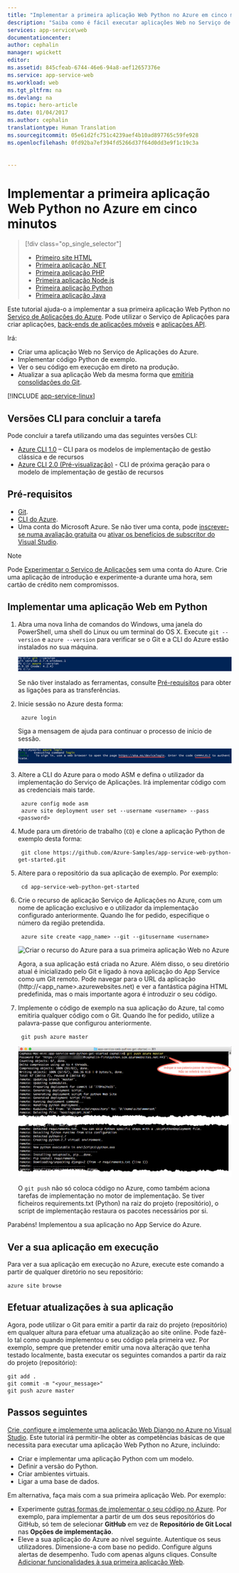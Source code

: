 ```yaml
---
title: "Implementar a primeira aplicação Web Python no Azure em cinco minutos | Microsoft Docs"
description: "Saiba como é fácil executar aplicações Web no Serviço de Aplicações mediante a implementação de uma aplicação Python de exemplo. Comece a programar verdadeiramente em pouco tempo e a ver resultados imediatos."
services: app-service\web
documentationcenter: 
author: cephalin
manager: wpickett
editor: 
ms.assetid: 845cfeab-6744-46e6-94a8-aef12657376e
ms.service: app-service-web
ms.workload: web
ms.tgt_pltfrm: na
ms.devlang: na
ms.topic: hero-article
ms.date: 01/04/2017
ms.author: cephalin
translationtype: Human Translation
ms.sourcegitcommit: 05e61d2fc751c4239aef4b10ad897765c59fe928
ms.openlocfilehash: 0fd92ba7ef394fd5266d37f64d0dd3e9f1c19c3a


---
```

# <a name="deploy-your-first-python-web-app-to-azure-in-five-minutes"></a>Implementar a primeira aplicação Web Python no Azure em cinco minutos

> [!div class="op_single_selector"]
> * [Primeiro site HTML](app-service-web-get-started-html-cli-nodejs.md)
> * [Primeira aplicação .NET](app-service-web-get-started-dotnet-cli-nodejs.md)
> * [Primeira aplicação PHP](app-service-web-get-started-php-cli-nodejs.md)
> * [Primeira aplicação Node.js](app-service-web-get-started-nodejs-cli-nodejs.md)
> * [Primeira aplicação Python](app-service-web-get-started-python-cli-nodejs.md)
> * [Primeira aplicação Java](app-service-web-get-started-java.md)
> 
> 

Este tutorial ajuda-o a implementar a sua primeira aplicação Web Python no [Serviço de Aplicações do Azure](../app-service/app-service-value-prop-what-is.md).
Pode utilizar o Serviço de Aplicações para criar aplicações, [back-ends de aplicações móveis](/documentation/learning-paths/appservice-mobileapps/) e [aplicações API](../app-service-api/app-service-api-apps-why-best-platform.md).

Irá: 

* Criar uma aplicação Web no Serviço de Aplicações do Azure.
* Implementar código Python de exemplo.
* Ver o seu código em execução em direto na produção.
* Atualizar a sua aplicação Web da mesma forma que [emitiria consolidações do Git](https://git-scm.com/docs/git-push).

[!INCLUDE [app-service-linux](../../includes/app-service-linux.md)]

## <a name="cli-versions-to-complete-the-task"></a>Versões CLI para concluir a tarefa

Pode concluir a tarefa utilizando uma das seguintes versões CLI:

- [Azure CLI 1.0](app-service-web-get-started-python-cli-nodejs.md) – CLI para os modelos de implementação de gestão clássica e de recursos
- [Azure CLI 2.0 (Pré-visualização)](app-service-web-get-started-python.md) - CLI de próxima geração para o modelo de implementação de gestão de recursos

## <a name="prerequisites"></a>Pré-requisitos
* [Git](http://www.git-scm.com/downloads).
* [CLI do Azure](../xplat-cli-install.md).
* Uma conta do Microsoft Azure. Se não tiver uma conta, pode [inscrever-se numa avaliação gratuita](https://azure.microsoft.com/pricing/free-trial/?WT.mc_id=A261C142F) ou [ativar os benefícios de subscritor do Visual Studio](https://azure.microsoft.com/pricing/member-offers/msdn-benefits-details/?WT.mc_id=A261C142F).

> [!NOTE]
> Pode [Experimentar o Serviço de Aplicações](http://go.microsoft.com/fwlink/?LinkId=523751) sem uma conta do Azure. Crie uma aplicação de introdução e experimente-a durante uma hora, sem cartão de crédito nem compromissos.
> 
> 

## <a name="deploy-a-python-web-app"></a>Implementar uma aplicação Web em Python
1. Abra uma nova linha de comandos do Windows, uma janela do PowerShell, uma shell do Linux ou um terminal do OS X. Execute `git --version` e `azure --version` para verificar se o Git e a CLI do Azure estão instalados no sua máquina.
   
    ![Testar a instalação das ferramentas da CLI para a sua primeira aplicação Web no Azure](./media/app-service-web-get-started/1-test-tools.png)
   
    Se não tiver instalado as ferramentas, consulte [Pré-requisitos](#Prerequisites) para obter as ligações para as transferências.
2. Inicie sessão no Azure desta forma:
   
        azure login
   
    Siga a mensagem de ajuda para continuar o processo de início de sessão.
   
    ![Iniciar sessão no Azure para criar a sua primeira aplicação Web](./media/app-service-web-get-started/3-azure-login.png)
3. Altere a CLI do Azure para o modo ASM e defina o utilizador da implementação do Serviço de Aplicações. Irá implementar código com as credenciais mais tarde.
   
        azure config mode asm
        azure site deployment user set --username <username> --pass <password>
4. Mude para um diretório de trabalho (`CD`) e clone a aplicação Python de exemplo desta forma:
   
        git clone https://github.com/Azure-Samples/app-service-web-python-get-started.git
5. Altere para o repositório da sua aplicação de exemplo. Por exemplo:
   
        cd app-service-web-python-get-started
6. Crie o recurso de aplicação Serviço de Aplicações no Azure, com um nome de aplicação exclusivo e o utilizador da implementação configurado anteriormente. Quando lhe for pedido, especifique o número da região pretendida.
   
        azure site create <app_name> --git --gitusername <username>
   
    ![Criar o recurso do Azure para a sua primeira aplicação Web no Azure](./media/app-service-web-get-started-languages/python-site-create.png)
   
    Agora, a sua aplicação está criada no Azure. Além disso, o seu diretório atual é inicializado pelo Git e ligado à nova aplicação do App Service como um Git remoto.
    Pode navegar para o URL da aplicação (http://&lt;app_name>.azurewebsites.net) e ver a fantástica página HTML predefinida, mas o mais importante agora é introduzir o seu código.
7. Implemente o código de exemplo na sua aplicação do Azure, tal como emitiria qualquer código com o Git. Quando lhe for pedido, utilize a palavra-passe que configurou anteriormente.
   
        git push azure master
   
    ![Emitir código para a sua primeira aplicação Web no Azure](./media/app-service-web-get-started-languages/python-git-push.png)
   
    O `git push` não só coloca código no Azure, como também aciona tarefas de implementação no motor de implementação. 
    Se tiver ficheiros requirements.txt (Python) na raiz do projeto (repositório), o script de implementação restaura os pacotes necessários por si. 

Parabéns! Implementou a sua aplicação no App Service do Azure.

## <a name="see-your-app-running-live"></a>Ver a sua aplicação em execução
Para ver a sua aplicação em execução no Azure, execute este comando a partir de qualquer diretório no seu repositório:

    azure site browse

## <a name="make-updates-to-your-app"></a>Efetuar atualizações à sua aplicação
Agora, pode utilizar o Git para emitir a partir da raiz do projeto (repositório) em qualquer altura para efetuar uma atualização ao site online. Pode fazê-lo tal como quando implementou o seu código pela primeira vez. Por exemplo, sempre que pretender emitir uma nova alteração que tenha testado localmente, basta executar os seguintes comandos a partir da raiz do projeto (repositório):

    git add .
    git commit -m "<your_message>"
    git push azure master

## <a name="next-steps"></a>Passos seguintes
[Crie, configure e implemente uma aplicação Web Django no Azure no Visual Studio](web-sites-python-ptvs-django-mysql.md). Este tutorial irá permitir-lhe obter as competências básicas de que necessita para executar uma aplicação Web Python no Azure, incluindo:

* Criar e implementar uma aplicação Python com um modelo.
* Definir a versão do Python.
* Criar ambientes virtuais.
* Ligar a uma base de dados.

Em alternativa, faça mais com a sua primeira aplicação Web. Por exemplo:

* Experimente [outras formas de implementar o seu código no Azure](web-sites-deploy.md). Por exemplo, para implementar a partir de um dos seus repositórios do GitHub, só tem de selecionar **GitHub** em vez de **Repositório de Git Local** nas **Opções de implementação**.
* Eleve a sua aplicação do Azure ao nível seguinte. Autentique os seus utilizadores. Dimensione-a com base no pedido. Configure alguns alertas de desempenho. Tudo com apenas alguns cliques. Consulte [Adicionar funcionalidades à sua primeira aplicação Web](app-service-web-get-started-2.md).




<!--HONumber=Jan17_HO1-->


